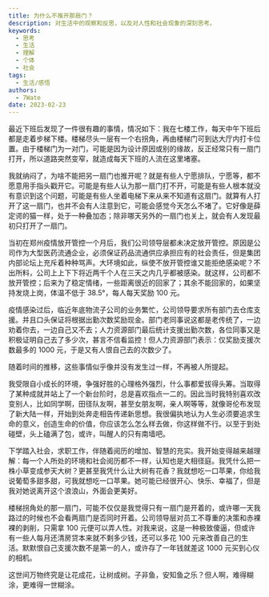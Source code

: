 ```yaml
---
title: 为什么不推开那扇门？
description: 对生活中的观察和反思，以及对人性和社会现象的深刻思考。
keywords:
  - 思考
  - 生活
  - 理解
  - 个体
  - 社会
tags:
  - 生活/感悟
authors:
  - 7Wate
date: 2023-02-23
---
```


最近下班后发现了一件很有趣的事情，情况如下：我在七楼工作，每天中午下班后都是走着步梯下楼。楼梯尽头一层有一个右拐角，再由楼梯门可到达大厅内打卡位置。由于楼梯门为一对门，可能是因为设计原因或别的缘故，反正经常只有一扇门打开，所以道路突然变窄，就造成每天下班的人流在这里堵塞。

我就纳闷了，为啥不能把另一扇门也推开呢？就是有些人宁愿排队，宁愿等，都不愿意用手指头戳开它。可能是有些人认为那一扇门打不开，可能是有些人根本就没有意识到这个问题，可能是有些人坐着电梯下来从来不知道有这扇门。就算有人打开了这一扇门，也并不会有人注意到它，可能会感觉今天怎么不堵了。它好像是薛定谔的猫一样，处于一种叠加态；除非哪天另外的一扇门也关上，就会有人发现最初只打开了一扇门。

当初在郑州疫情放开管控一个月后，我们公司领导层都未决定放开管控。原因是公司作为大型医药流通企业，必须保证药品流通供应承担应有的社会责任，但是集团内部论坛上充斥着种种骂声。大环境如此，纵使不放开管控谁又能拒绝感染呢？不出所料，公司上上下下将近两千个人在三天之内几乎都被感染。就这样，公司都不放开管控；后来为了稳定情绪，一些距离很近的回家了；其余不能回家的，如果坚持发烧上岗，体温不低于 38.5°，每人每天奖励 100 元。

疫情感染过后，临近年底物流子公司的业务繁忙，公司领导要求所有部门去仓库支援。并且口头保证将根据出勤次数奖励现金。部门老同事说这都是老传统了，一边劝着你去，一边自己又不去；人力资源部门最后统计支援出勤次数，各位同事又是积极证明自己去了多少次，甚言不信看监控！但人力资源部门表示：仅奖励支援次数最多的 1000 元，于是又有人恨自己去的次数少了。

随着时间的推移，这些事情似乎像并没有发生过一样，不再被人所提起。

我受限自小成长的环境，争强好胜的心理格外强烈，什么事都爱拔得头筹。当取得了某种成就并站上了一个新台阶时，总是喜欢指点一二的。因此当时我特别喜欢改变别人，比如同学啊，田径队友啊，甚至女朋友啊，亲人啊等等，就像哥伦布发现了新大陆一样，开始到处奔走相告传递新思想。我很偏执地认为人生必须要追求生命的意义，创造生命的价值，你应该怎么怎么样去做，你这样做不行。以至于到处碰壁，头上磕满了包，或许，叫醒人的只有南墙吧。

下学踏入社会，求职工作，伴随着阅历的增加、智慧的充实。我开始变得越来越理解：每一个人所处的环境和社会阅历都不一样，认知也是大相径庭。我凭什么把一株小草变成参天大树？更甚至我凭什么让大树有花香？我就想吃一口苹果，你给我说葡萄多甜多甜，可我就想吃一口苹果。她可能已经很开心、快乐、幸福了，但是我对她说离开这个浪浪山，外面会更美好。

楼梯拐角处的那一扇门，可能不仅仅是我觉得只有一扇门是开着的，或许哪一天我路过的时候也不会看两扇门是否同时开着。公司领导层对员工不尊重的决策和赤裸裸的剥削，只需拿 100 元便可以弄人性。对我来说，这是一种极致傻逼，但或许有一些人每月还清房贷本来就不剩多少钱，还可以多花 100 元来改善自己的生活。默默恨自己支援次数不是第一的人，或许存了一年钱就差这 1000 元买到心仪的相机。

这世间万物终究是让花成花，让树成树。子非鱼，安知鱼之乐？但人啊，难得糊涂，更难得一世糊涂。
